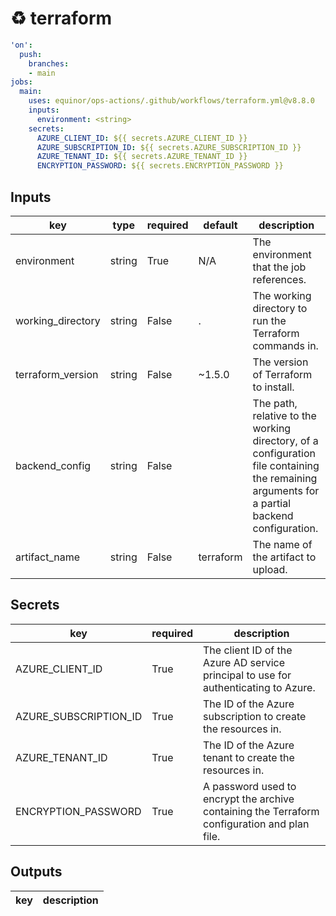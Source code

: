 # ♻ terraform

```yaml
'on':
  push:
    branches:
    - main
jobs:
  main:
    uses: equinor/ops-actions/.github/workflows/terraform.yml@v8.8.0
    inputs:
      environment: <string>
    secrets:
      AZURE_CLIENT_ID: ${{ secrets.AZURE_CLIENT_ID }}
      AZURE_SUBSCRIPTION_ID: ${{ secrets.AZURE_SUBSCRIPTION_ID }}
      AZURE_TENANT_ID: ${{ secrets.AZURE_TENANT_ID }}
      ENCRYPTION_PASSWORD: ${{ secrets.ENCRYPTION_PASSWORD }}

```

## Inputs

key | type | required | default | description
--- | --- | --- | --- | ---
environment | string | True | N/A | The environment that the job references.
working_directory | string | False | . | The working directory to run the Terraform commands in.
terraform_version | string | False | ~1.5.0 | The version of Terraform to install.
backend_config | string | False |  | The path, relative to the working directory, of a configuration file containing the remaining arguments for a partial backend configuration.
artifact_name | string | False | terraform | The name of the artifact to upload.

## Secrets

key | required | description
--- | --- | ---
AZURE_CLIENT_ID | True | The client ID of the Azure AD service principal to use for authenticating to Azure.
AZURE_SUBSCRIPTION_ID | True | The ID of the Azure subscription to create the resources in.
AZURE_TENANT_ID | True | The ID of the Azure tenant to create the resources in.
ENCRYPTION_PASSWORD | True | A password used to encrypt the archive containing the Terraform configuration and plan file.

## Outputs

key | description
--- | ---